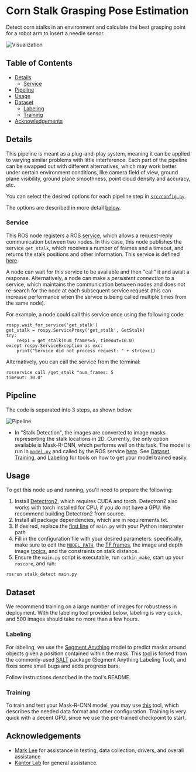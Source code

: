 # Corn Stalk Grasping Pose Estimation

Detect corn stalks in an environment and calculate the best grasping point for a robot arm to insert a needle sensor.

![Visualization](https://github.com/aaronzberger/CMU_Find_Stalk/assets/35245591/c0195655-8a59-4e6c-80ba-e67ca75037da)

## Table of Contents
- [Details](#Details)
  - [Service](#Service)
- [Pipeline](#Pipeline)
- [Usage](#Usage)
- [Dataset](#Dataset)
  - [Labeling](#Labeling)
  - [Training](#Training)
- [Acknowledgements](#Acknowledgements)

## Details
This pipeline is meant as a plug-and-play system, meaning it can be applied to varying similar problems with little interference. Each part of the pipeline can be swapped out with different alternatives, which may work better under certain environment conditions, like camera field of view, ground plane visibility, ground plane smoothness, point cloud density and accuracy, etc.

You can select the desired options for each pipeline step in [`src/config.py`](#https://github.com/aaronzberger/CMU_Find_Stalk/blob/main/src/config.py).

The options are described in more detail [below](#pipeline).

### Service
This ROS node registers a ROS [service](#http://wiki.ros.org/Services), which allows a request-reply communication between two nodes. In this case, this node publishes the service `get_stalk`, which receives a number of frames and a timeout, and returns the stalk positions and other information. This service is defined [here](#https://github.com/aaronzberger/CMU_Find_Stalk/blob/main/srv/GetStalk.srv).

A node can wait for this service to be available and then "call" it and await a response. Alternatively, a node can make a *persistent connection* to a service, which maintains the communication between nodes and does not re-search for the node at each subsequent service request (this can increase performance when the service is being called multiple times from the same node).

For example, a node could call this service once using the following code:
```
rospy.wait_for_service('get_stalk')
get_stalk = rospy.ServiceProxy('get_stalk', GetStalk)
try:
    resp1 = get_stalk(num_frames=5, timeout=10.0)
except rospy.ServiceException as exc:
    print("Service did not process request: " + str(exc))
```

Alternatively, you can call the service from the terminal:
```
rosservice call /get_stalk "num_frames: 5
timeout: 10.0"
```

## Pipeline
The code is separated into 3 steps, as shown below.

![Pipeline](https://github.com/aaronzberger/CMU_Find_Stalk/assets/35245591/4ce6a61d-f59d-4b20-9d7b-c98ceec4ca0a)

- In "Stalk Detection", the images are converted to image masks representing the stalk locations in 2D. Currently, the only option available is Mask-R-CNN, which performs well on this task. The model is run in [`model.py`](#https://github.com/aaronzberger/CMU_Find_Stalk/blob/main/src/model.py) and called by the ROS service [here](#https://github.com/aaronzberger/CMU_Find_Stalk/blob/78da4aee769fc75f414fe1d12053476434de4b5e/src/main.py#LL331C7-L331C7). See [Dataset](#dataset), [Training](#training), and [Labeling](#labeling) for tools on how to get your model trained easily.


## Usage
To get this node up and running, you'll need to prepare the following:
1. Install [Detectron2](#https://detectron2.readthedocs.io/en/latest/tutorials/install.html), which requires CUDA and torch. Detectron2 also works with torch installed for CPU, if you do not have a GPU. We recommend building Detectron2 from source.
2. Install all package dependencies, which are in requirements.txt.
3. If desired, replace the [first line](https://github.com/aaronzberger/CMU_UNet_Node/blob/main/src/main.py#L1) of `main.py` with your Python interpreter path
4. Fill in the configuration file with your desired parameters: specifically, make sure to edit the [`MODEL_PATH`](#https://github.com/aaronzberger/CMU_Find_Stalk/blob/fca1f3f9c3d962b5cb712d720bd9cb57dc0e9a0c/src/config.py#L36), the [TF frames](#https://github.com/aaronzberger/CMU_Find_Stalk/blob/fca1f3f9c3d962b5cb712d720bd9cb57dc0e9a0c/src/config.py#L46:L50), the image and depth image [topics](#https://github.com/aaronzberger/CMU_Find_Stalk/blob/fca1f3f9c3d962b5cb712d720bd9cb57dc0e9a0c/src/config.py#L42:L45), and the constraints on stalk distance.
5. Ensure the `main.py` script is executable, run `catkin_make`, start up your `roscore`, and run:
  
  `rosrun stalk_detect main.py`

## Dataset
We recommend training on a large number of images for robustness in deployment. With the labeling tool provided below, labeling is very quick, and 500 images should take no more than a few hours.

### Labeling
For labeling, we use the [Segment Anything](#https://segment-anything.com/) model to predict masks around objects given a position contained within the mask. This [tool](#https://github.com/aaronzberger/salt) is forked from the commonly-used [SALT](#https://github.com/anuragxel/salt) package (Segment Anything Labeling Tool), and fixes some small bugs and adds progress bars.

Follow instructions described in the tool's README.

### Training
To train and test your Mask-R-CNN model, you may use [this](#https://github.com/aaronzberger/CMU_Mask-R-CNN_Trainer) tool, which describes the needed data format and other configuration. Training is very quick with a decent GPU, since we use the pre-trained checkpoint to start.


## Acknowledgements
- [Mark Lee](#https://github.com/MarkLee634) for assistance in testing, data collection, drivers, and overall assistance
- [Kantor Lab](#https://www.ri.cmu.edu/robotics-groups/kantorlab) for general assistance.
